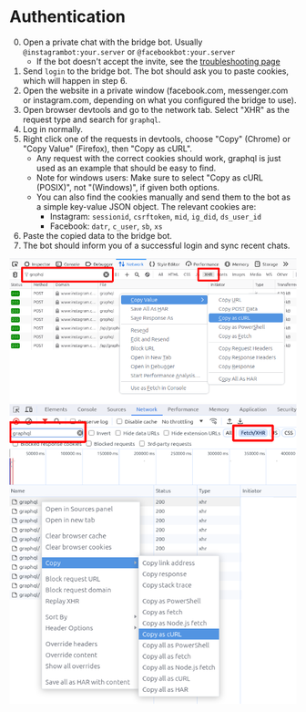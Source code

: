# Authentication
0. Open a private chat with the bridge bot. Usually `@instagrambot:your.server` or `@facebookbot:your.server`
   * If the bot doesn't accept the invite, see the [troubleshooting page](../../general/troubleshooting.md)
1. Send `login` to the bridge bot. The bot should ask you to paste cookies,
   which will happen in step 6.
2. Open the website in a private window (facebook.com, messenger.com or
   instagram.com, depending on what you configured the bridge to use).
3. Open browser devtools and go to the network tab.
   Select "XHR" as the request type and search for `graphql`.
4. Log in normally.
5. Right click one of the requests in devtools,
   choose "Copy" (Chrome) or "Copy Value" (Firefox), then "Copy as cURL".
   * Any request with the correct cookies should work, graphql is just used
     as an example that should be easy to find.
   * Note for windows users: Make sure to select "Copy as cURL (POSIX)",
     not "(Windows)", if given both options.
   * You can also find the cookies manually and send them to the bot as a
     simple key-value JSON object. The relevant cookies are:
     * Instagram: `sessionid`, `csrftoken`, `mid`, `ig_did`, `ds_user_id`
     * Facebook: `datr`, `c_user`, `sb`, `xs`
6. Paste the copied data to the bridge bot.
7. The bot should inform you of a successful login and sync recent chats.

![Firefox devtools example](./firefox-instagram-devtools.png)
![Chrome devtools example](./chrome-instagram-devtools.png)
